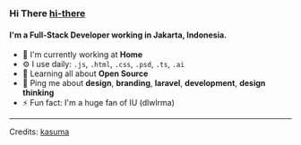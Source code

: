### Hi There [hi-there](https://media.giphy.com/media/hvRJCLFzcasrR4ia7z/giphy.gif)

#### I'm a Full-Stack Developer working in Jakarta, Indonesia.

- 🏢 I'm currently working at **Home**
- ⚙️ I use daily: `.js`, `.html`, `.css`, `.psd`, `.ts`, `.ai`
- 🌱 Learning all about **Open Source**
- 💬 Ping me about **design**, **branding**, **laravel**, **development**, **design thinking**
- ⚡️ Fun fact: I'm a huge fan of IU (dlwlrma)

-----
Credits: [kasuma](https://github.com/kasumabalidps)
